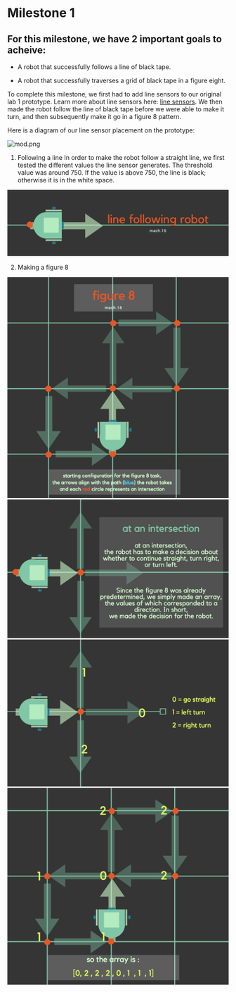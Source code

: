# Milestone 1

## For this milestone, we have 2 important goals to acheive:
  * A robot that successfully follows a line of black tape.
  
  * A robot that successfully traverses a grid of black tape in a figure eight.
  
  
  

To complete this milestone, we first had to add line sensors to our original lab 1 prototype. Learn more about line sensors here: [line sensors](https://www.sparkfun.com/products/9453). We then made the robot follow the line of black tape before we were able to make it turn, and then subsequently make it go in a figure 8 pattern. 

Here is a diagram of our line sensor placement on the prototype:


![mod.png](mod.png=100*100)



1. Following a line
In order to make the robot follow a straight line, we first tested the different values the line sensor generates. 
The threshold value was around 750. If the value is above 750, the line is black; otherwise it is in the white space. 




![line_follow.png](line_follow.png)






2. Making a figure 8

![fig.png](figure.png)
![png.png](png.png)
![g.png](g.png)
![array.pnh](arrays.png)



